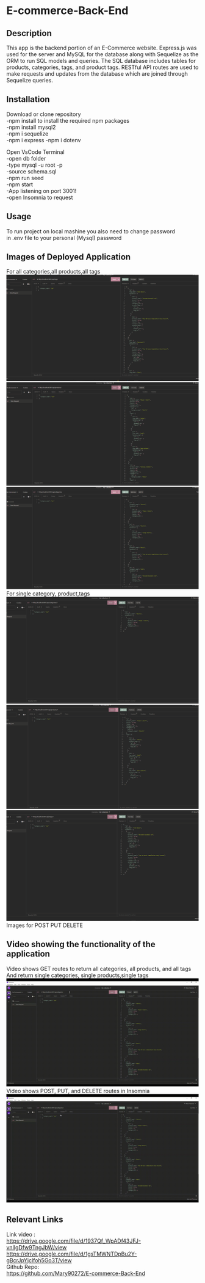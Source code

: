 # E-commerce-Back-End
## Description
This app is the backend portion of an E-Commerce website. Express.js was used for the server and MySQL for the database along with Sequelize as the ORM to run SQL models and queries. The SQL database includes tables for products, categories, tags, and product tags. RESTful API routes are used to make requests and updates from the database which are joined through Sequelize queries.

## Installation
Download or clone repository<br>
-npm install to install the required npm packages<br>
-npm install mysql2<br>
-npm i sequelize<br>
-npm i express
-npm i dotenv<br>

Open VsCode Terminal<br>
-open db folder<br>
-type mysql -u root -p<br>
-source schema.sql<br>
-npm run seed<br>
-npm start<br>
-App listening on port 3001!<br>
-open Insomnia to request<br>

## Usage
To run project on local mashine you also need to change password<br>
in .env file to your personal (Mysql) password<br>
## Images of Deployed Application
For all categories,all products,all tags<br>
![alt text](assets/images/tags.png)
![alt text](assets/images/products.png)
![alt text](assets/images/categories.png)
For single category, product,tags<br>
![alt text](assets/images/categories_each.png)
![alt text](assets/images/product_each.png)
![alt text](assets/images/tags_each.png)
Images for POST PUT DELETE 
## Video showing the functionality of the application

 Video shows  GET routes to return  all categories, all products, and all tags<br>
 And return single categories, single products,single tags<br>
![alt text](assets/video/Untitled_-Jan-28_-2023-2_18-PM.gif)
Video shows  POST, PUT, and DELETE routes in Insomnia <br>
![alt text](assets/video/Untitled_-Jan-28_-2023-2_50-PM.gif)
## Relevant Links
Link video :<br>
https://drive.google.com/file/d/1937Qf_WpADf43JFJ-vnlIgDfw9TngJbW/view
<br>
https://drive.google.com/file/d/1gsTMWNTDpBu2Y-gBcrJpYjclfoh5Go3T/view
<br>
Github Repo:<br> 
https://github.com/Mary90272/E-commerce-Back-End
